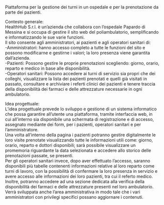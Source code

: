 Piattaforma per la gestione dei turni in un ospedale e per la prenotazione da parte dei pazienti.

Contesto generale:<br /> 
HealthHub S.r.l. è un’azienda che collabora con l’ospedale Papardo di Messina e si occupa di gestire il sito web del poliambulatorio, semplificando e informatizzando le sue varie funzioni.<br /> 
Il sito consente agli amministratori, ai pazienti e agli operatori sanitari di:<br />
-Amministratori: hanno accesso completo a tutte le funzioni del sito e possono modificarne e gestirne i valori; la loro presenza viene garantita dall’azienda.<br /> 
-Pazienti: Possono gestire le proprie prenotazioni scegliendo: giorno, orario, reparto e medico in base alle disponibilità.<br /> 
-Operatori sanitari: Possono accedere ai turni di servizio sia propri che dei colleghi, visualizzare la lista dei pazienti prenotati e quelli già visitati in passato, consultare e archiviare i referti clinici dei pazienti e tenere traccia della disponibilità dei farmaci e delle attrezzature necessarie in ogni ambulatorio.

Idea progettuale:<br /> 
L’idea progettuale prevede lo sviluppo e gestione di un sistema informatico che possa garantire all’utente una piattaforma, tramite interfaccia web, in cui all’interno sia disponibile una schermata di registrazione e di accesso, assegnato mediante dei form, per i pazienti, operatori sanitari e per l’amministratore.<br />
Una volta all’interno della pagina i pazienti potranno gestire digitalmente le loro visite prenotate visualizzando tutte le informazioni utili come: giorno, orario, reparto e dottori disponibili; sarà possibile visualizzare un promemoria riguardante la data selezionata e accedere allo storico delle prenotazioni passate, se presenti.<br />
Per gli operatori sanitari invece, dopo aver effettuato l’accesso, saranno disponibili più tabelle contenenti informazioni relative al loro reparto come turni di lavoro, con la possibilità di confermare la loro presenza in servizio e avere accesso alle informazioni dei loro pazienti, tra cui il referto medico.<br />
Inoltre, potranno accedere ad una sezione dedicata alla verifica della disponibilità dei farmaci e delle attrezzature presenti nel loro ambulatorio.
Verrà sviluppata anche l’area amministrativa in modo tale che i vari amministratori con privilegi specifici possano aggiornare i contenuti.
